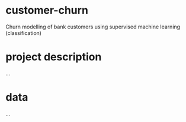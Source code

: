 # customer-churn
 Churn modelling of bank customers using supervised machine learning (classification)
 
 # project description
 ...
 
 # data
 ...
 
